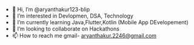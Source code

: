 - 👋 Hi, I’m @aryanthakur123-blip
- 👀 I’m interested in Devlopmen, DSA, Technology
- 🌱 I’m currently learning Java,Flutter,Kotlin (Mobile App DEvelopement)
- 💞️ I’m looking to collaborate on Hackathons 
- 📫 How to reach me gmail- aryanthakur.2246@gmail.com

<!---
aryanthakur123-blip/aryanthakur123-blip is a ✨ special ✨ repository because its `README.md` (this file) appears on your GitHub profile.
You can click the Preview link to take a look at your changes.
--->

